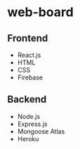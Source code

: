# web-board

## Frontend
+ React.js
+ HTML
+ CSS
+ Firebase

## Backend
+ Node.js
+ Express.js
+ Mongoose Atlas
+ Heroku

